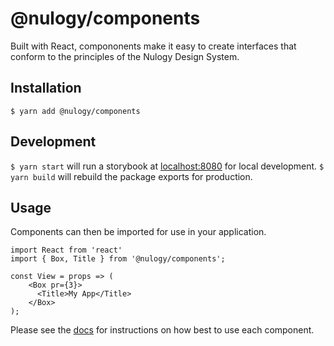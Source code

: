 # @nulogy/components
Built with React, compononents make it easy to create interfaces that conform to the principles of the Nulogy Design System.

## Installation
`$ yarn add @nulogy/components`

## Development
`$ yarn start` will run a storybook at [localhost:8080](localhost:8080) for local development. 
`$ yarn build` will rebuild the package exports for production.

## Usage
Components can then be imported for use in your application. 

```
import React from 'react'
import { Box, Title } from '@nulogy/components';

const View = props => (
    <Box pr={3}>
      <Title>My App</Title>
    </Box>
);
```

Please see the [docs](http://nulogy.design/components) for instructions on how best to use each component. 
